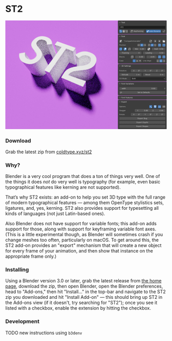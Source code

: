 # ST2

![The ST2 UI](assets/uipreview2.jpg)

### Download

Grab the latest zip from [coldtype.xyz/st2](https://coldtype.xyz/st2)

### Why?

Blender is a very cool program that does a ton of things very well. One of the things it does _not_ do very well is typography (for example, even basic typographical features like kerning are not supported).

That’s why ST2 exists: an add-on to help you set 3D type with the full range of modern typographical features — among them OpenType stylistics sets, ligatures, and, yes, kerning. ST2 also provides support for typesetting all kinds of languages (not just Latin-based ones).

Also Blender does not have support for variable fonts; this add-on adds support for those, along with support for keyframing variable font axes. (This is a little experimental though, as Blender will sometimes crash if you change meshes too often, particularly on macOS. To get around this, the ST2 add-on provides an "export" mechanism that will create a new object for every frame of your animation, and then show that instance on the appropriate frame only.)

### Installing

Using a Blender version 3.0 or later, grab the latest release from [the home page](https://coldtype.xyz/st2), download the zip, then open Blender, open the Blender preferences, head to "Add-ons," then hit "Install..." in the top-bar and navigate to the ST2 zip you downloaded and hit "Install Add-on" — this should bring up ST2 in the Add-ons view (if it doesn't, try searching for "ST2"); once you see it listed with a checkbox, enable the extension by hitting the checkbox.

### Development

TODO new instructions using `b3denv`